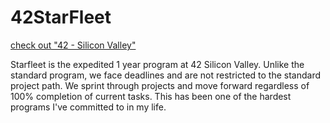 # 42StarFleet
<a href="https://www.42.us.org/program/42-starfleet-academy-1-year-software-engineering-program/">check out \"42 - Silicon Valley\"</a>

Starfleet is the expedited 1 year program at 42 Silicon Valley. Unlike the standard program, we face deadlines and are not restricted to the standard project path. We sprint through projects and move forward regardless of 100% completion of current tasks. This has been one of the hardest programs I've committed to in my life.
